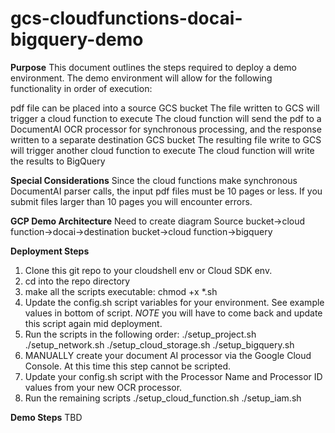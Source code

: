# gcs-cloudfunctions-docai-bigquery-demo

**Purpose**
This document outlines the steps required to deploy a demo environment.  The demo environment will allow for the following functionality in order of execution:


pdf file can be placed into a source GCS bucket
The file written to GCS will trigger a cloud function to execute
The cloud function will send the pdf to a DocumentAI OCR processor  for synchronous processing, and the response written to a separate destination GCS bucket
The resulting file write to GCS will trigger another cloud function to execute
The cloud function will write the results to BigQuery

**Special Considerations**
Since the cloud functions make synchronous DocumentAI parser calls, the input pdf files must be 10 pages or less.  If you submit files larger than 10 pages you will encounter errors.

**GCP Demo Architecture**
Need to create diagram
Source bucket→cloud function→docai→destination bucket→cloud function→bigquery

**Deployment Steps**

1) Clone this git repo to your cloudshell env or Cloud SDK env.
2) cd into the repo directory
3) make all the scripts executable: chmod +x *.sh
4) Update the config.sh script variables for your environment.  See example values in bottom of script.  *NOTE* you will have to come back and update this script again mid deployment.
5) Run the scripts in the following order:
./setup_project.sh
./setup_network.sh
./setup_cloud_storage.sh
./setup_bigquery.sh
6) MANUALLY create your document AI processor via the Google Cloud Console.  At this time this step cannot be scripted.
7) Update your config.sh script with the Processor Name and Processor ID values from your new OCR processor.
8) Run the remaining scripts
./setup_cloud_function.sh
./setup_iam.sh

**Demo Steps**
TBD
